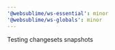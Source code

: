 ```yaml
---
'@websublime/ws-essential': minor
'@websublime/ws-globals': minor
---
```


Testing changesets snapshots
